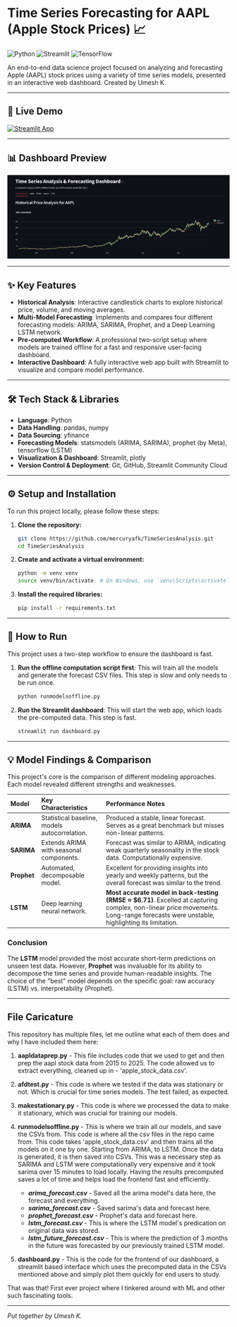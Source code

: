 # Time Series Forecasting for AAPL (Apple Stock Prices) 📈

![Python](https://img.shields.io/badge/Python-3.10+-blue?style=for-the-badge&logo=python)
![Streamlit](https://img.shields.io/badge/Streamlit-1.25+-red?style=for-the-badge&logo=streamlit)
![TensorFlow](https://img.shields.io/badge/TensorFlow-2.10+-orange?style=for-the-badge&logo=tensorflow)

An end-to-end data science project focused on analyzing and forecasting Apple (AAPL) stock prices using a variety of time series models, presented in an interactive web dashboard. Created by Umesh K.

---

## 🚀 Live Demo

[![Streamlit App](https://static.streamlit.io/badges/streamlit_badge_black_white.svg)](https://timeseriesanalysisaapl.streamlit.app/)

---

## 📊 Dashboard Preview

![Dashboard Screenshot](imgdashboard.png)

---

## ✨ Key Features

- **Historical Analysis**: Interactive candlestick charts to explore historical price, volume, and moving averages.
- **Multi-Model Forecasting**: Implements and compares four different forecasting models: ARIMA, SARIMA, Prophet, and a Deep Learning LSTM network.
- **Pre-computed Workflow**: A professional two-script setup where models are trained offline for a fast and responsive user-facing dashboard.
- **Interactive Dashboard**: A fully interactive web app built with Streamlit to visualize and compare model performance.

---

## 🛠️ Tech Stack & Libraries

- **Language**: Python
- **Data Handling**: pandas, numpy
- **Data Sourcing**: yfinance
- **Forecasting Models**: statsmodels (ARIMA, SARIMA), prophet (by Meta), tensorflow (LSTM)
- **Visualization & Dashboard**: Streamlit, plotly
- **Version Control & Deployment**: Git, GitHub, Streamlit Community Cloud

---

## ⚙️ Setup and Installation

To run this project locally, please follow these steps:

1.  **Clone the repository:**
    ```bash
    git clone https://github.com/mercuryafk/TimeSeriesAnalysis.git
    cd TimeSeriesAnalysis
    ```

2.  **Create and activate a virtual environment:**
    ```bash
    python -m venv venv
    source venv/bin/activate  # On Windows, use `venv\Scripts\activate`
    ```

3.  **Install the required libraries:**
    ```bash
    pip install -r requirements.txt
    ```

---

## 🚀 How to Run

This project uses a two-step workflow to ensure the dashboard is fast.

1.  **Run the offline computation script first**: This will train all the models and generate the forecast CSV files. This step is slow and only needs to be run once.
    ```bash
    python runmodelsoffline.py
    ```

2.  **Run the Streamlit dashboard**: This will start the web app, which loads the pre-computed data. This step is fast.
    ```bash
    streamlit run dashboard.py
    ```

---

## 💡 Model Findings & Comparison

This project's core is the comparison of different modeling approaches. Each model revealed different strengths and weaknesses.

| Model | Key Characteristics | Performance Notes |
| :--- | :--- | :--- |
| **ARIMA** | Statistical baseline, models autocorrelation. | Produced a stable, linear forecast. Serves as a great benchmark but misses non-linear patterns. |
| **SARIMA** | Extends ARIMA with seasonal components. | Forecast was similar to ARIMA, indicating weak quarterly seasonality in the stock data. Computationally expensive. |
| **Prophet** | Automated, decomposable model. | Excellent for providing insights into yearly and weekly patterns, but the overall forecast was similar to the trend. |
| **LSTM** | Deep learning neural network. | **Most accurate model in back-testing (RMSE ≈ $6.71)**. Excelled at capturing complex, non-linear price movements. Long-range forecasts were unstable, highlighting its limitation. |

### Conclusion
The **LSTM** model provided the most accurate short-term predictions on unseen test data. However, **Prophet** was invaluable for its ability to decompose the time series and provide human-readable insights. The choice of the "best" model depends on the specific goal: raw accuracy (LSTM) vs. interpretability (Prophet).

---

## File Caricature

This repository has multiple files, let me outline what each of them does and why I have included them here:

1. **aapldataprep.py** - This file includes code that we used to get and then prep the aapl stock data from 2015 to 2025. The code allowed us to extract everything, cleaned up in - 'apple_stock_data.csv'.                                                         
2. **afdtest.py** - This code is where we tested if the data was stationary or not. Which is crucial for time series models. The test failed, as expected.
3. **makestationary.py** - This code is where we processed the data to make it stationary, which was crucial for training our models.
4. **runmodelsoffline.py** - This is where we train all our models, and save the CSVs from. This code is where all the csv files in the repo came from. This code takes 'apple_stock_data.csv' and then trains all the models on it one by one. Starting from ARIMA, to LSTM. Once the data is generated, it is then saved into CSVs. This was a necessary step as SARIMA and LSTM were computationally very expensive and it took sarima over 15 minutes to load locally. Having the results precomputed saves a lot of time and helps load the frontend fast and efficiently.
   

    - ***arima_forecast.csv*** - Saved all the arima model's data here, the forecast and everything.
    - ***sarima_forecast.csv*** - Saved sarima's data and forecast here.
    - ***prophet_forecast.csv*** - Prophet's data and forecast here.
    - ***lstm_forecast.csv*** - This is where the LSTM model's predication on original data was stored.
    - ***lstm_future_forecast.csv*** - This is where the prediction of 3 months in the future was forecasted by our previously trained LSTM model.
5. **dashboard.py** - This is the code for the frontend of our dashboard, a streamlit based interface which uses the precomputed data in the CSVs mentioned above and simply plot them quickly for end users to study. 

That was that! First ever project where I tinkered around with ML and other such fascinating tools.

---

*Put together by Umesh K.*
